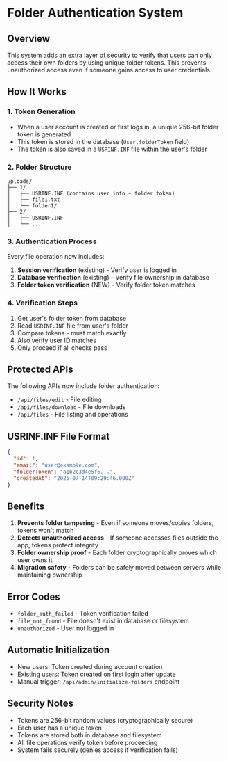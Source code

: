 # Folder Authentication System

## Overview

This system adds an extra layer of security to verify that users can only access their own folders by using unique folder tokens. This prevents unauthorized access even if someone gains access to user credentials.

## How It Works

### 1. Token Generation

- When a user account is created or first logs in, a unique 256-bit folder token is generated
- This token is stored in the database (`User.folderToken` field)
- The token is also saved in a `USRINF.INF` file within the user's folder

### 2. Folder Structure

```
uploads/
├── 1/
│   ├── USRINF.INF (contains user info + folder token)
│   ├── file1.txt
│   └── folder1/
├── 2/
│   ├── USRINF.INF
│   └── ...
```

### 3. Authentication Process

Every file operation now includes:

1. **Session verification** (existing) - Verify user is logged in
2. **Database verification** (existing) - Verify file ownership in database
3. **Folder token verification** (NEW) - Verify folder token matches

### 4. Verification Steps

1. Get user's folder token from database
2. Read `USRINF.INF` file from user's folder
3. Compare tokens - must match exactly
4. Also verify user ID matches
5. Only proceed if all checks pass

## Protected APIs

The following APIs now include folder authentication:

- `/api/files/edit` - File editing
- `/api/files/download` - File downloads  
- `/api/files` - File listing and operations

## USRINF.INF File Format

```json
{
  "id": 1,
  "email": "user@example.com", 
  "folderToken": "a1b2c3d4e5f6...",
  "createdAt": "2025-07-14T09:29:46.000Z"
}
```

## Benefits

1. **Prevents folder tampering** - Even if someone moves/copies folders, tokens won't match
2. **Detects unauthorized access** - If someone accesses files outside the app, tokens protect integrity
3. **Folder ownership proof** - Each folder cryptographically proves which user owns it
4. **Migration safety** - Folders can be safely moved between servers while maintaining ownership

## Error Codes

- `folder_auth_failed` - Token verification failed
- `file_not_found` - File doesn't exist in database or filesystem
- `unauthorized` - User not logged in

## Automatic Initialization

- New users: Token created during account creation
- Existing users: Token created on first login after update
- Manual trigger: `/api/admin/initialize-folders` endpoint

## Security Notes

- Tokens are 256-bit random values (cryptographically secure)
- Each user has a unique token
- Tokens are stored both in database and filesystem
- All file operations verify token before proceeding
- System fails securely (denies access if verification fails)

